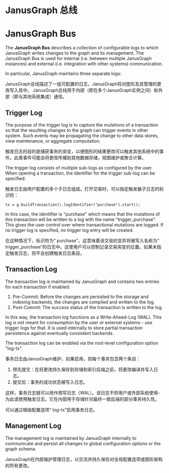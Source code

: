 # JanusGraph 总线

<a name="janusgraph-bus"></a>
# JanusGraph Bus
The **JanusGraph Bus** describes a collection of configurable logs to which JanusGraph writes changes to the graph and its management. The JanusGraph Bus is used for internal (i.e. between multiple JanusGraph instances) and external (i.e. integration with other systems) communication.

In particular, JanusGraph maintains three separate logs:

JanusGraph总线描述了一组可配置的日志，JanusGraph将对图形及其管理的更改写入其中。 JanusGraph总线用于内部（即在多个JanusGraph实例之间）和外部（即与其他系统集成）通信。
<a name="trigger-log"></a>
## Trigger Log
The purpose of the trigger log is to capture the mutations of a transaction so that the resulting changes to the graph can trigger events in other system. Such events may be propagating the change to other data stores, view maintenance, or aggregate computation.

触发日志的目的是捕获事务的突变，以便图形的结果更改可以触发其他系统中的事件。此类事件可能会将更改传播到其他数据存储，视图维护或聚合计算。

The trigger log consists of multiple sub-logs as configured by the user. When opening a transaction, the identifier for the trigger sub-log can be specified:

触发日志由用户配置的多个子日志组成。打开交易时，可以指定触发器子日志的标识符：
```
tx = g.buildTransaction().logIdentifier("purchase").start();
```
In this case, the identifier is "purchase" which means that the mutations of this transaction will be written to a log with the name "trigger_purchase". This gives the user control over where transactional mutations are logged. If no trigger log is specified, no trigger log entry will be created.

在这种情况下，标识符为“ purchase”，这意味着该交易的变异将被写入名称为“ trigger_purchase”的日志中。这使用户可以控制记录交易突变的位置。如果未指定触发日志，则不会创建触发日志条目。
<a name="transaction-log"></a>
## Transaction Log
The transaction log is maintained by JanusGraph and contains two entries for each transaction if enabled: 
1. Pre-Commit: Before the changes are persisted to the storage and indexing backends, the changes are compiled and written to the log. 
1. Post-Commit: The success status of the transaction is written to the log.

In this way, the transaction log functions as a Write-Ahead-Log (WAL). This log is not meant for consumption by the user or external systems - use trigger logs for that. It is used internally to store partial transaction persistence against eventually consistent backends.

The transaction log can be enabled via the root-level configuration option "log-tx".

事务日志由JanusGraph维护，如果启用，则每个事务包含两个条目：

1. 预先提交：在将更改持久保存到存储和索引后端之前，将更改编译并写入日志。 
1. 提交后：事务的成功状态被写入日志。

这样，事务日志就可以用作预写日志（WAL）。该日志不供用户或外部系统使用-为此请使用触发日志。它在内部用于存储针对最终一致后端的部分事务持久性。

可以通过根级配置选项“ log-tx”启用事务日志。
<a name="management-log"></a>
## Management Log
The management log is maintained by JanusGraph internally to communicate and persist all changes to global configuration options or the graph schema.

JanusGraph在内部维护管理日志，以交流并持久保存对全局配置选项或图形架构的所有更改。
